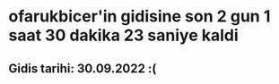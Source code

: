 # ofarukbicer'in gidisine son 2 gun 1 saat 30 dakika 23 saniye kaldi

## Gidis tarihi: 30.09.2022 :(